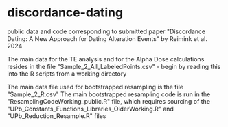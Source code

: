 # discordance-dating
public data and code corresponding to submitted paper "Discordance Dating: A New Approach for Dating Alteration Events" by Reimink et al. 2024

The main data for the TE analysis and for the Alpha Dose calculations resides in the file "Sample_2_All_LabeledPoints.csv" - begin by reading this into the R scripts from a working directory


The main data file used for bootstrapped resampling is the file "Sample_2_R.csv"
The main bootstrapped resampling code is run in the "ResamplingCodeWorking_public.R" file, which requires sourcing of the "UPb_Constants_Functions_Libraries_OlderWorking.R" and "UPb_Reduction_Resample.R" files




